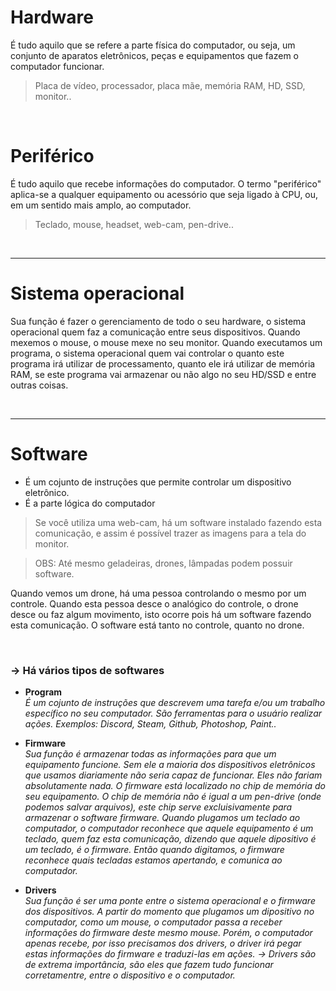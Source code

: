 # Hardware
É tudo aquilo que se refere a parte física do computador, ou seja, um conjunto de aparatos eletrônicos, peças e equipamentos que fazem o computador funcionar. 
> Placa de vídeo, processador, placa mãe, memória RAM, HD, SSD, monitor..

</br>

# Periférico
É tudo aquilo que recebe informações do computador. O termo "periférico" aplica-se a qualquer equipamento ou acessório que seja ligado à CPU, ou, em um sentido mais amplo, ao computador.
> Teclado, mouse, headset, web-cam, pen-drive.. 

</br>

________________________________________________________________________________________________________________________
# Sistema operacional 
Sua função é fazer o gerenciamento de todo o seu hardware, o sistema operacional quem faz a comunicação entre seus dispositivos.
Quando mexemos o mouse, o mouse mexe no seu monitor.
Quando executamos um programa, o sistema operacional quem vai controlar o quanto este programa irá utilizar de processamento, quanto ele irá utilizar de memória RAM, se este programa vai armazenar ou não algo no seu HD/SSD e entre outras coisas.

</br>

________________________________________________________________________________________________________________________
# Software
- É um cojunto de instruções que permite controlar um dispositivo eletrônico. 
- É a parte lógica do computador

> Se você utiliza uma web-cam, há um software instalado fazendo esta comunicação, e assim é possível trazer as imagens para a tela do monitor.

>OBS: 
Até mesmo geladeiras, drones, lâmpadas podem possuir software.

Quando vemos um drone, há uma pessoa controlando o mesmo por um controle.
Quando esta pessoa desce o analógico do controle, o drone desce ou faz algum movimento, isto ocorre pois há um software fazendo esta comunicação. 
O software está tanto no controle, quanto no drone.   

</br>

### -> Há vários tipos de softwares
* __Program__ </br>
_É um cojunto de instruções que descrevem uma tarefa e/ou um trabalho específico no seu computador.
São ferramentas para o usuário realizar ações. 
Exemplos: Discord, Steam, Github, Photoshop, Paint.._

* __Firmware__ </br>
_Sua função é armazenar todas as informações para que um equipamento funcione. 
Sem ele a maioria dos dispositivos eletrônicos que usamos diariamente não seria capaz de funcionar. Eles não fariam absolutamente nada. 
O firmware está localizado no chip de memória do seu equipamento. 
O chip de memória não é igual a um pen-drive (onde podemos salvar arquivos), este chip serve excluisivamente para armazenar o software firmware. 
Quando plugamos um teclado ao computador, o computador reconhece que aquele equipamento é um teclado, quem faz esta comunicação, dizendo que aquele dipositivo é um teclado, é o firmware. 
Então quando digitamos, o firmware reconhece quais tecladas estamos apertando, e comunica ao computador._


* __Drivers__ </br>
_Sua função é ser uma ponte entre o sistema operacional e o firmware dos dispositivos. 
A partir do momento que plugamos um dipositivo no computador, como um mouse, o computador passa a receber informações do firmware deste mesmo mouse. 
Porém, o computador apenas recebe, por isso precisamos dos drivers, o driver irá pegar estas informações do firmware e traduzi-las em ações. 
-> Drivers são de extrema importância, são eles que fazem tudo funcionar corretamentre, entre o dispositivo e o computador._  








